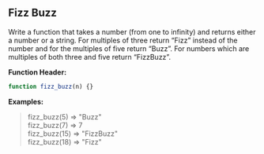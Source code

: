## Fizz Buzz
Write a function that takes a number (from one to infinity) and returns either a number or a string. For multiples of three return “Fizz” instead of the number and for the multiples of five return “Buzz”. For numbers which are multiples of both three and five return “FizzBuzz”.

**Function Header:**
```javascript
function fizz_buzz(n) {}
```

**Examples:**
> fizz_buzz(5) => "Buzz"  
> fizz_buzz(7) => 7  
> fizz_buzz(15) => "FizzBuzz"  
> fizz_buzz(18) => "Fizz"
